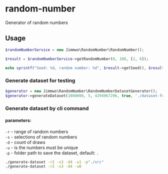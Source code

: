 # random-number

Generator of random numbers

## Usage

```php
$randomNumberService = new Jimmwo\RandomNumber\RandomNumber();

$result = $randomNumberService->getRandomNumber(0, 100, [2, 6]);

echo sprintf("Seed: %d, random number: %d", $result->getSeed(), $result->getNumber());
```

### Generate dataset for testing

```php
$generator = new Jimmwo\RandomNumber\RandomNumberDatasetGenerator();
$generator->generateDataset(1000000, 5, 4294967296, true, './dataset-folder');
```

### Generate dataset by cli command

#### parameters:
`-r` - range of random numbers\
`-s` - selections of random numbers\
`-d` - count of draws\
`-u` - is the numbers must be unique \
`-p` - folder path to save the dataset, default: `.`


```bash
./generate-dataset -r2 -s3 -d4 -u1 -p"./src"
./generate-dataset -r2 -s3 -d4 -u0
```
